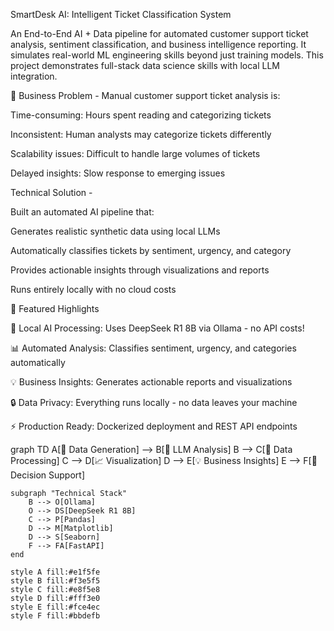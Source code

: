 SmartDesk AI: Intelligent Ticket Classification System

An End-to-End AI + Data pipeline for automated customer support ticket analysis, sentiment classification, and business intelligence reporting. It simulates real-world ML engineering skills beyond just training models. This project demonstrates full-stack data science skills with local LLM integration.

🎯 Business Problem - 
Manual customer support ticket analysis is:

Time-consuming: Hours spent reading and categorizing tickets

Inconsistent: Human analysts may categorize tickets differently

Scalability issues: Difficult to handle large volumes of tickets

Delayed insights: Slow response to emerging issues

Technical Solution -

Built an automated AI pipeline that:

Generates realistic synthetic data using local LLMs

Automatically classifies tickets by sentiment, urgency, and category

Provides actionable insights through visualizations and reports

Runs entirely locally with no cloud costs


🌟 Featured Highlights

🚀 Local AI Processing: Uses DeepSeek R1 8B via Ollama - no API costs!

📊 Automated Analysis: Classifies sentiment, urgency, and categories automatically

💡 Business Insights: Generates actionable reports and visualizations

🔒 Data Privacy: Everything runs locally - no data leaves your machine

⚡ Production Ready: Dockerized deployment and REST API endpoints


graph TD
    A[📝 Data Generation] --> B[🤖 LLM Analysis]
    B --> C[🔄 Data Processing]
    C --> D[📈 Visualization]
    D --> E[💡 Business Insights]
    E --> F[🎯 Decision Support]
    
    subgraph "Technical Stack"
        B --> O[Ollama]
        O --> DS[DeepSeek R1 8B]
        C --> P[Pandas]
        D --> M[Matplotlib]
        D --> S[Seaborn]
        F --> FA[FastAPI]
    end
    
    style A fill:#e1f5fe
    style B fill:#f3e5f5
    style C fill:#e8f5e8
    style D fill:#fff3e0
    style E fill:#fce4ec
    style F fill:#bbdefb

